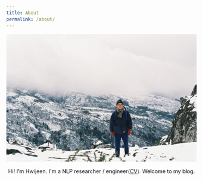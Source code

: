 ```yaml
---
title: About
permalink: /about/
---
```




![profile](./assets/img/profile.jpg)

<center>Hi! I'm Hwijeen. I'm a NLP researcher / engineer(<a href="https://drive.google.com/file/d/1NnfOAHscnlxccjyQpi8oYyrYQV6_wmmg/view?usp=sharing">CV</a>). Welcome to my blog. </center>

